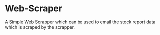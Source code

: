 # Web-Scraper
A Simple Web Scrapper which can be used to email the stock report data which is scraped by the scrapper.
